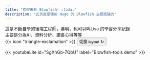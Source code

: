 ```yaml
---
title: "欢迎来到 Blowfish! :tada:"
description: "此页面是使用 Hugo 的 Blowfish 主题搭建的"
---
```

<div>
這是不斷自學的後端工程師，慕明，也可以叫Lisa 的學習分享紀錄<br/>
主要是分為AI、資料分析、讀書心得等等
</div>
<div class="flex px-4 py-2 mb-8 text-base rounded-md bg-primary-100 dark:bg-primary-900">
  <span class="flex items-center ltr:pr-3 rtl:pl-3 text-primary-400">
    {{< icon "triangle-exclamation" >}}
  </span>
  <span class="flex items-center justify-between grow dark:text-neutral-300">
    <span class="prose dark:prose-invert"> </span>
    <button
      id="switch-layout-button"
      class="px-4 !text-neutral !no-underline rounded-md bg-primary-600 hover:!bg-primary-500 dark:bg-primary-800 dark:hover:!bg-primary-700"
    >
      切换 layout &orarr;
    </button>
  </span>
</div>


 

{{< youtubeLite id="SgXhGb-7QbU" label="Blowfish-tools demo" >}}



